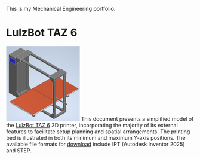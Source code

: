 This is my Mechanical Engineering portfolio.

<h1>LulzBot TAZ 6</h1>
<img src="LulzBot TAZ 6/LulzBot TAZ 6.png" height=200>
This document presents a simplified model of the <a href="https://ohai.lulzbot.com/group/taz-6/">LulzBot TAZ 6</a> 3D printer, incorporating the majority of its external features to facilitate setup planning and spatial arrangements. The printing bed is illustrated in both its minimum and maximum Y-axis positions. The available file formats for <a href="https://github.com/cmotvetinari/mechanical-engineering/tree/main/LulzBot%20TAZ%206">download</a> include IPT (Autodesk Inventor 2025) and STEP.
